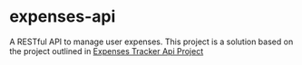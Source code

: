 # expenses-api
A RESTful API to manage user expenses. This project is a solution based on the project outlined in [Expenses Tracker Api Project](https://roadmap.sh/projects/expense-tracker-api)
